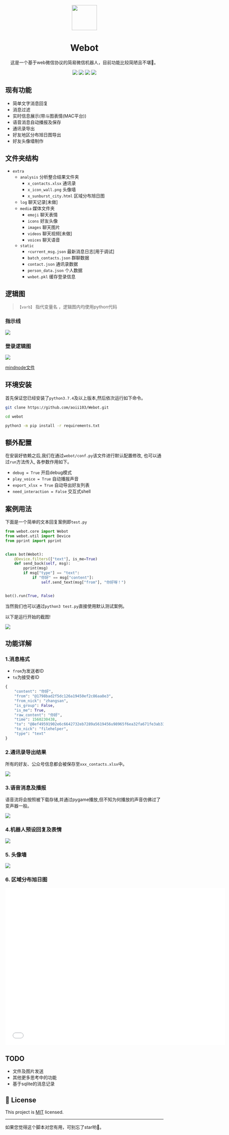 <p align="center">
<img src="media/webot.png" width=80 height=80 />
    <h1 align="center" >Webot</h1>
    <p align="center">这是一个基于web微信协议的简易微信机器人，目前功能比较简陋且不堪🙈。</p>
        <p align="center">
    <a href="https://www.codacy.com/manual/aoii103/Webot?utm_source=github.com&amp;utm_medium=referral&amp;utm_content=aoii103/Webot&amp;utm_campaign=Badge_Grade"><img src="https://api.codacy.com/project/badge/Grade/cb6b7e771f5b4cf8a2f7d65aa42a32bf"/></a>
    <a target="_blank" href="https://www.python.org/downloads/" title="Python version"><img src="https://img.shields.io/badge/python-%3E=_3.7.4-green.svg"></a>
    <a target="_blank" href="LICENSE" title="License: MIT"><img src="https://img.shields.io/badge/License-MIT-blue.svg"></a>
    <a target="_blank" href="Wechat" title="Wechat"><img src="https://img.shields.io/badge/power_by-Wechat-Green.svg"></a></p>
</p>

## 现有功能

- 简单文字消息回复
- 消息过滤
- 实时信息展示(带斗图表情(MAC平台))
- 语音消息自动播报及保存
- 通讯录导出
- 好友地区分布旭日图导出
- 好友头像墙制作

## 文件夹结构

- ```extra``` 
  - ```analysis``` 分析整合结果文件夹
    - ```x_contacts.xlsx``` 通讯录
    - ```x_icon_wall.png``` 头像墙
    - ```x_sunburst_city.html``` 区域分布旭日图
  - ```log``` 聊天记录[未做]
  - ```media``` 媒体文件夹
    - ```emoji``` 聊天表情
    - ```icons``` 好友头像
    - ```images``` 聊天图片
    - ```videos``` 聊天视频[未做]
    - ```voices``` 聊天语音
  - ```static```
    - ```⚡️current_msg.json``` 最新消息日志[用于调试]
    - ```batch_contacts.json``` 群聊数据
    - ```contact.json``` 通讯录数据
    - ```person_data.json``` 个人数据
    - ```wxbot.pkl``` 缓存登录信息


## 逻辑图

> `【varb】` 指代变量名 ，逻辑图内均使用python代码

### 指示线

![](./media/logic.png)

### 登录逻辑图


![](./media/webot_login.png)

[mindnode文件](./media/webot_login.mindnode)

## 环境安装

首先保证您已经安装了```python3.7.4```及以上版本,然后依次运行如下命令。

```sh
git clone https://github.com/aoii103/Webot.git

cd webot

python3 -m pip install -r requirements.txt
```

## 额外配置 

在安装好依赖之后,我们在通过```webot/conf.py```该文件进行默认配置修改, 也可以通过```run```方法传入, 各参数作用如下。

-  ```debug = True```  开启debug模式
-  ```play_voice = True```  自动播报声音
-  ```export_xlsx = True```  自动导出好友列表
-  ```need_interaction = False```  交互式shell

## 案例用法
下面是一个简单的文本回复案例即```test.py```

```python
from webot.core import Webot
from webot.util import Device
from pprint import pprint


class bot(Webot):
    @Device.filters(["text"], is_me=True)
    def send_back(self, msg):
        pprint(msg)
        if msg["type"] == "text":
            if "你好" == msg["content"]:
                self.send_text(msg["from"], "你好呀！")


bot().run(True, False)
```

当然我们也可以通过```python3 test.py```直接使用默认测试案例。

以下是运行开始的截图!

![](./media/demo.png)

## 功能详解

### 1.消息格式

-  `from`为发送者ID
-  `to`为接受者ID

```python
{
	"content": "你好",
	"from": "@1798bad2f5dc126a19450ef2c86aa8e3",
 	"from_nick": "zhangsan",
	"is_group": False,
	"is_me": True,
	"raw_content": "你好",
	"time": 1560230438,
	"to": "@8ef49591902e6c6642732eb7289a5619456u98965f6ea32fa671fe3ab33a002f",
	"to_nick": "filehelper",
	"type": "text"
}

```
### 2.通讯录导出结果

所有的好友、公众号信息都会被保存至```xxx_contacts.xlsx```中。

![](./media/xlsx.png)


### 3.语音消息及播报

语音流将会按照被下载存储,并通过pygame播放,但不知为何播放的声音仿佛过了变声器一般。

![](./media/voice.png)

### 4.机器人预设回复及表情

![](./media/robot.png)

### 5. 头像墙

![](./media/icon_wall.jpg)

### 6. 区域分布旭日图

<iframe src="./media/sunburst_city.html" width="700px" height="500px" frameborder="0" scrolling="no"> </iframe>


## TODO

-  文件及图片发送
-  其他更多思考中的功能
-  基于sqlite的消息记录

## 📝 License

This project is [MIT](https://github.com/kefranabg/readme-md-generator/blob/master/LICENSE) licensed.

***

如果您觉得这个脚本对您有用，可别忘了star哟🐶。